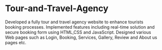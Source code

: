 # Tour-and-Travel-Agency
Developed a fully tour and travel agency website to enhance tourists booking processes.  Implemented features including real-time solution and secure booking form using HTML,CSS and  JavaScript.  Designed various Web pages such as Login, Booking, Services, Gallery, Review and About us  pages  etc.
